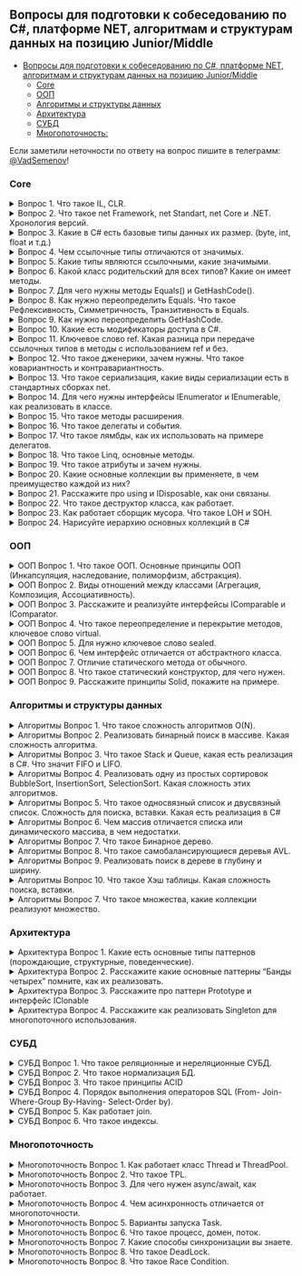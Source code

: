 ## Вопросы для подготовки к собеседованию по C#, платформе NET, алгоритмам и структурам данных на позицию Junior/Middle

- [Вопросы для подготовки к собеседованию по C#, платформе NET, алгоритмам и структурам данных на позицию Junior/Middle](#------------------------------------------c-------------net--------------------------------------------junior-middle)
  * [Core](#core)
  * [ООП](#ООП)
  * [Алгоритмы и структуры данных](#Алгоритмы-и-структуры-данных)
  * [Архитектура](#Архитектура)
  * [СУБД](#СУБД)
  * [Многопоточность:](#Многопоточность)

Если заметили неточности по ответу на вопрос пишите в телеграмм: [@VadSemenov](https://t.me/Vadsemenov)!

### Core

<details><summary>Вопрос 1. Что такое IL, CLR.</summary>

>IL (Intermediate Language) - это промежуточный язык, который создается компилятором .NET при компиляции исходного кода написанного на языке программирования C#, Visual Basic, F# или других языках, поддерживаемых .NET-ом. IL не является машинным кодом, он является переносимым кодом, который может быть выполнен на любой платформе, поддерживающей исполнение .NET-а.
>
>CLR (Common Language Runtime) - это среда исполнения .NET, которая контролирует управление памятью, управляет типами данных, обработкой исключений, выполнением потоков и другими аспектами, связанными с выполнением .NET-кода. CLR обеспечивает автоматическую управляемую память, что позволяет программистам работать на более высоком уровне абстракции и не заботиться о выделении и освобождении памяти.
>
>Когда .NET-приложение запускается, исполняемый файл (.exe или .dll) содержит IL-код. CLR загружает IL-код в память и компилирует его в нативный машинный код, т.е. код, который может быть выполнен процессором. Компиляция происходит JIT-компилятором, который компилирует IL-код на лету. Во время выполнения CLR контролирует работу приложения и осуществляет управление памятью. 
>
>В целом, IL и CLR являются ключевыми концепциями при разработке .NET-приложений, так как они обеспечивают переносимость и управление памятью для .NET-кода.
>
</details>

<details><summary>Вопрос 2. Что такое net Framework, net Standart, net Core и .NET. Хронология версий.</summary>

>.NET Framework – это платформа, которая предназначена для разработки и запуска приложений на языке программирования C# и других языков. Она была создана компанией Microsoft в 2002 году и предназначалась для работы в операционной системе Windows. Вышли версии начиная с 1.0 до 4.8. На данный момент новые версии не выпускаются.
>
>.NET Core – это открытая платформа, которая предназначена для разработки и запуска приложений на основе .NET. Он предназначен для работы на операционных системах Windows, Linux и macOS. Он был создан в 2014 году как более легковесная и гибкая альтернатива .NET Framework. Вышли версии с 1.0 до 3.1, далее сменила название на .NET.
>
>.NET – начиная с .NET 5, версии платформа стала называться .NET (без использования «Core» в названии), что символизирует объединение .NET Core, Mono и .NET Framework.
>
>.NET Standard – это набор API-интерфейсов, который определяет минимальные требования к реализации .NET-платформы. Он был создан в 2016 году для упрощения совместимости между различными реализациями .NET (.NET Framework и .NET Core(.NET)).
>
</details>

<details><summary>Вопрос 3. Какие в C# есть базовые типы данных их размер.
(byte, int, float и т.д.)</summary>

>
>
</details>

<details><summary>Вопрос 4. Чем ссылочные типы отличаются от значимых.</summary>

>
>
</details>

<details><summary>Вопрос 5. Какие типы являются ссылочными, какие значимыми.</summary>

>
>
</details>

<details><summary>Вопрос 6. Какой класс родительский для всех типов? Какие он имеет методы.</summary>

>
>
</details>

<details><summary>Вопрос 7. Для чего нужны методы  Equals() и GetHashCode().</summary>

>
>
</details>

<details><summary>Вопрос 8. Как нужно переопределить Equals. Что такое Рефлексивность, 
Симметричность, Транзитивность в Equals.</summary>

>
>
</details>

<details><summary>Вопрос 9. Как нужно переопределить GetHashCode.</summary>

>
>
</details>

<details><summary>Вопрос 10. Какие есть модификаторы доступа в C#.</summary>

>
>
</details>

<details><summary>Вопрос 11. Ключевое слово ref. Какая разница при передаче ссылочных типов в методы с 
использованием ref и без.</summary>

>
>
</details>

<details><summary>Вопрос 12. Что такое дженерики, зачем нужны. Что такое ковариантность и 
контравариантность.</summary>

>
>
</details>

<details><summary>Вопрос 13. Что такое сериализация, какие виды сериализации есть в стандартных 
сборках net.</summary>

>
>
</details>

<details><summary>Вопрос 14. Для чего нужны интерфейсы IEnumerator и IEnumerable, как реализовать в 
классе.</summary>

>
>
</details>

<details><summary>Вопрос 15. Что такое методы расширения.</summary>

>
>
</details>

<details><summary>Вопрос 16. Что такое делегаты и события.</summary>

>
>
</details>

<details><summary>Вопрос 17. Что такое лямбды, как их использовать на примере делегатов.</summary>

>
>
</details>

<details><summary>Вопрос 18. Что такое Linq, основные методы.</summary>

>
>
</details>

<details><summary>Вопрос 19. Что такое атрибуты и зачем нужны.</summary>

>
>
</details>

<details><summary>Вопрос 20. Какие основные коллекции вы применяете, в чем преимущество каждой из 
них?</summary>

>
>
</details>

<details><summary>Вопрос 21. Расскажите про using и IDisposable, как они связаны.</summary>

>
>
</details>

<details><summary>Вопрос 22. Что такое деструктор класса, как работает.</summary>

>
>
</details>

<details><summary>Вопрос 23. Как работает сборщик мусора. Что такое LOH и SOH.</summary>

>
>
</details>

<details><summary>Вопрос 24. Нарисуйте иерархию основных коллекций в C#</summary>

>
>
</details>

### ООП

<details><summary>ООП Вопрос 1. Что такое ООП. Основные принципы ООП (Инкапсуляция, наследование, 
полиморфизм, абстракция).</summary>

>
>
</details>

<details><summary>ООП Вопрос 2. Виды отношений между классами (Агрегация, Композиция, Ассоциативность).</summary>

>
>
</details>

<details><summary>ООП Вопрос 3. Расскажите и реализуйте интерфейсы IComparable и IComparator.</summary>

>
>
</details>

<details><summary>ООП Вопрос 4. Что такое переопределение и перекрытие методов, ключевое слово virtual.</summary>

>
>
</details>

<details><summary>ООП Вопрос 5. Для нужно ключевое слово sealed.</summary>

>
>
</details>

<details><summary>ООП Вопрос 6. Чем интерфейс отличается от абстрактного класса.</summary>

>
>
</details>

<details><summary>ООП Вопрос 7. Отличие статического метода от обычного.</summary>

>
>
</details>

<details><summary>ООП Вопрос 8. Что такое статический конструктор, для чего нужен.</summary>

>
>
</details>

<details><summary>ООП Вопрос 9. Расскажите принципы Solid, покажите на примере.</summary>

>
>
</details>

### Алгоритмы и структуры данных

<details><summary>Алгоритмы Вопрос 1. Что такое сложность алгоритмов О(N).</summary>

>
>
</details>

<details><summary>Алгоритмы Вопрос 2. Реализовать бинарный поиск в массиве. Какая сложность алгоритма.</summary>

>
>
</details>

<details><summary>Алгоритмы Вопрос 3. Что такое Stack и Queue, какая есть реализация в C#. Что значит FIFO и 
LIFO.</summary>

>
>
</details>

<details><summary>Алгоритмы Вопрос 4. Реализовать одну из простых сортировок BubbleSort, InsertionSort, 
SelectionSort. Какая сложность этих алгоритмов.</summary>

>
>
</details>

<details><summary>Алгоритмы Вопрос 5. Что такое односвязный список и двусвязный список. Сложность для поиска, вставки. Какая есть реализация в 
C#</summary>

>
>
</details>

<details><summary>Алгоритмы Вопрос 6. Чем массив отличается списка или динамического массива, в чем недостатки.</summary>

>
>
</details>

<details><summary>Алгоритмы Вопрос 7. Что такое Бинарное дерево.</summary>

>
>
</details>

<details><summary>Алгоритмы Вопрос 8. Что такое самобалансирующиеся деревья AVL.</summary>

>
>
</details>

<details><summary>Алгоритмы Вопрос 9. Реализовать поиск в дереве в глубину и ширину.</summary>

>
>
</details>

<details><summary>Алгоритмы Вопрос 10. Что такое Хэш таблицы. Какая сложность поиска, вставки.</summary>

>
>
</details>

<details><summary>Алгоритмы Вопрос 7. Что такое множества, какие коллекции реализуют множество.</summary>

>
>
</details>

### Архитектура

<details><summary>Архитектура Вопрос 1. Какие есть основные типы паттернов (порождающие, структурные, 
поведенческие).</summary>

>
>
</details>

<details><summary>Архитектура Вопрос 2. Расскажите какие основные паттерны “Банды четырех” помните, как их 
реализовать.</summary>

>
>
</details>

<details><summary>Архитектура Вопрос 3. Расскажите про паттерн Prototype и интерфейс IClonable</summary>

>
>
</details>

<details><summary>Архитектура Вопрос 4. Расскажите как реализовать Singleton для многопоточного использования.</summary>

>
>
</details>

### СУБД

<details><summary>СУБД Вопрос 1. Что такое реляционные и нереляционные СУБД.</summary>

>
>
</details>

<details><summary>СУБД Вопрос 2. Что такое нормализация БД.</summary>

>
>
</details>

<details><summary>СУБД Вопрос 3. Что такое принципы ACID</summary>

>
>
</details>

<details><summary>СУБД Вопрос 4. Порядок выполнения операторов SQL (From- Join-Where-Group By-Having-
Select-Order by).</summary>

>
>
</details>

<details><summary>СУБД Вопрос 5. Как работает join.</summary>

>
>
</details>

<details><summary>СУБД Вопрос 6. Что такое индексы.</summary>

>
>
</details>

### Многопоточность

<details><summary>Многопоточность Вопрос 1. Как работает класс Thread и ThreadPool.</summary>

>
>
</details>

<details><summary>Многопоточность Вопрос 2. Что такое TPL.</summary>

>
>
</details>

<details><summary>Многопоточность Вопрос 3. Для чего нужен async/await, как работает.</summary>

>
>
</details>

<details><summary>Многопоточность Вопрос 4. Чем асинхронность отличается от многопоточности.</summary>

>
>
</details>

<details><summary>Многопоточность Вопрос 5. Варианты запуска Task.</summary>

>
>
</details>

<details><summary>Многопоточность Вопрос 6. Что такое процесс, домен, поток.</summary>

>
>
</details>

<details><summary>Многопоточность Вопрос 7. Какие способы синхронизации вы знаете.</summary>

>
>
</details>

<details><summary>Многопоточность Вопрос 8. Что такое DeadLock.</summary>

>
>
</details>

<details><summary>Многопоточность Вопрос 8. Что такое Race Condition.</summary>

>
>
</details>
